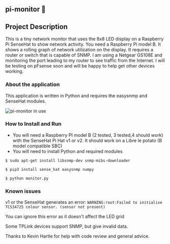 ## pi-monitor :pie:
## Project Description
This is a tiny network monitor that uses the 8x8 LED display on a Raspberry Pi SenseHat to show network activity.  You need a Raspberry Pi model B.  It shows a rolling graph of network utilization on the display.  It requires a router or switch that is capable of SNMP.  I am using a Netgear GS108E and monitoring the port leading to my router to see traffic from the Internet.  I will be testing on pFsense soon and will be happy to help get other devices working.  
### About the application
This application is written in Python and requires the easysnmp and SenseHat modules.

![pi-monitor in use](https://github.com/jneighbo/pi-monitor/assets/33995623/e4bda6a9-0068-4355-80b7-5acfbc920427)




### How to Install and Run
- You will need a Raspberry PI model B (2 tested, 3 tested,4 should work) with the SenseHat Pi Hat v1 or v2.  It should work on a Libre le potato (B model compatible SBC)
- You will need to install Python and required modules

`$ sudo apt-get install libsnmp-dev snmp-mibs-downloader` 

`$ pip3 install sense_hat easysnmp numpy`

`$ python monitor.py`

### Known issues
v1 or the SenseHat generates an error:
`WARNING:root:Failed to initialise TCS34725 colour sensor. (sensor not present)`

You can ignore this error as it doesn't affect the LED grid

Some TPLink devices support SNMP, but give invalid data.

Thanks to Kevin Hartle for help with code review and general advice.


